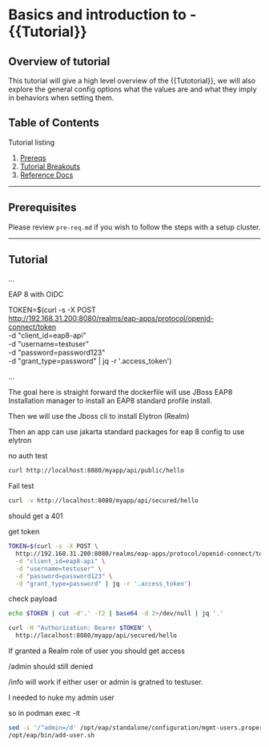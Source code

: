 # Basics and introduction to - {{Tutorial}}

## Overview of tutorial

This tutorial will give a high level overview of the {{Tutotorial}}, we will also explore the general config options what the values are and what they imply in behaviors when setting them.

## Table of Contents

Tutorial listing

1. [Prereqs](#prerequisites)
2. [Tutorial Breakouts](#tutorials)
3. [Reference Docs](#reference-docs)

---

## Prerequisites

Please review `pre-req.md` if you wish to follow the steps with a setup cluster.

---

## Tutorial

...


EAP 8 with OIDC

TOKEN=$(curl -s -X POST \
  http://192.168.31.200:8080/realms/eap-apps/protocol/openid-connect/token \
  -d "client_id=eap8-api" \
  -d "username=testuser" \
  -d "password=password123" \
  -d "grant_type=password" | jq -r '.access_token')


  ...

  The goal here is straight forward the dockerfile will use JBoss EAP8 Installation manager to install an EAP8 standard profile install.

  Then we will use the Jboss cli to install Elytron (Realm) 

  Then an app can use jakarta standard packages for eap 8 config to use elytron 



no auth test

```bash
curl http://localhost:8080/myapp/api/public/hello
```

Fail test

```bash
curl -v http://localhost:8080/myapp/api/secured/hello
```

should get a 401


get token

```bash
TOKEN=$(curl -s -X POST \
  http://192.168.31.200:8080/realms/eap-apps/protocol/openid-connect/token \
  -d "client_id=eap8-api" \
  -d "username=testuser" \
  -d "password=password123" \
  -d "grant_type=password" | jq -r '.access_token')
```

check payload

```bash
echo $TOKEN | cut -d'.' -f2 | base64 -d 2>/dev/null | jq '.'
```



```bash
curl -H "Authorization: Bearer $TOKEN" \
  http://localhost:8080/myapp/api/secured/hello
```

If granted a Realm role of user you should get access

/admin should still denied

/info will work if either user or admin is gratned to testuser.

I needed to nuke my admin user

so in podman exec -it 

```bash
sed -i '/^admin=/d' /opt/eap/standalone/configuration/mgmt-users.properties
/opt/eap/bin/add-user.sh
```



